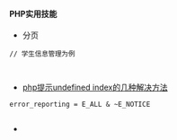 #### **PHP实用技能**
* 分页



```
// 学生信息管理为例



```

* [php提示undefined index的几种解决方法](http://www.jb51.net/article/30328.htm)



```
error_reporting = E_ALL & ~E_NOTICE 


```

* 
